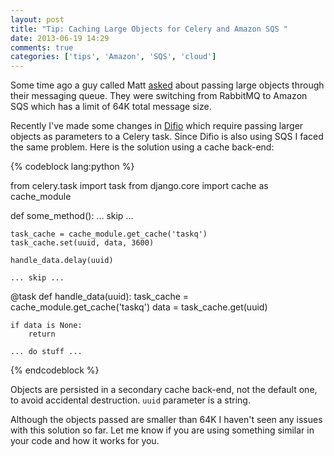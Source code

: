 ```yaml
---
layout: post
title: "Tip: Caching Large Objects for Celery and Amazon SQS "
date: 2013-06-19 14:29
comments: true
categories: ['tips', 'Amazon', 'SQS', 'cloud']
---
```


Some time ago a guy called Matt
[asked](https://groups.google.com/forum/?fromgroups=#!topic/celery-users/RFAuGjZwtmg)
about passing large objects through their messaging queue. They were switching from
RabbitMQ to Amazon SQS which has a limit of 64K total message size.

Recently I've made some changes in [Difio](http://www.dif.io) which require passing
larger objects as parameters to a Celery task. Since Difio is also using SQS I faced the
same problem. Here is the solution using a cache back-end: 

{% codeblock lang:python %}

from celery.task import task
from django.core import cache as cache_module

def some_method():
    ... skip ...

    task_cache = cache_module.get_cache('taskq')
    task_cache.set(uuid, data, 3600)

    handle_data.delay(uuid)

    ... skip ...

@task
def handle_data(uuid):
    task_cache = cache_module.get_cache('taskq')
    data = task_cache.get(uuid)

    if data is None:
        return

    ... do stuff ...

{% endcodeblock %}

Objects are persisted in a secondary cache back-end, not the default one, to avoid
accidental destruction. `uuid` parameter is a string.

Although the objects passed are smaller than 64K I haven't seen any issues
with this solution so far. Let me know if you are using something similar in your code
and how it works for you. 


